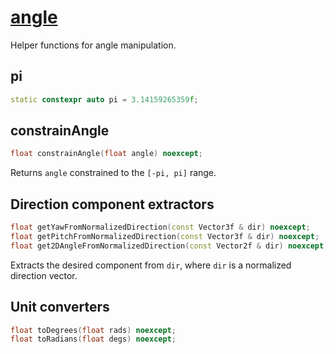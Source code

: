 # [angle](angle.hpp)

Helper functions for angle manipulation.

## pi

```cpp
static constexpr auto pi = 3.14159265359f;
```

## constrainAngle

```cpp
float constrainAngle(float angle) noexcept;
```

Returns `angle` constrained to the `[-pi, pi]` range.

## Direction component extractors

```cpp
float getYawFromNormalizedDirection(const Vector3f & dir) noexcept;
float getPitchFromNormalizedDirection(const Vector3f & dir) noexcept;
float get2DAngleFromNormalizedDirection(const Vector2f & dir) noexcept;
```

Extracts the desired component from `dir`, where `dir` is a normalized direction vector.

## Unit converters

```cpp
float toDegrees(float rads) noexcept;
float toRadians(float degs) noexcept;
```